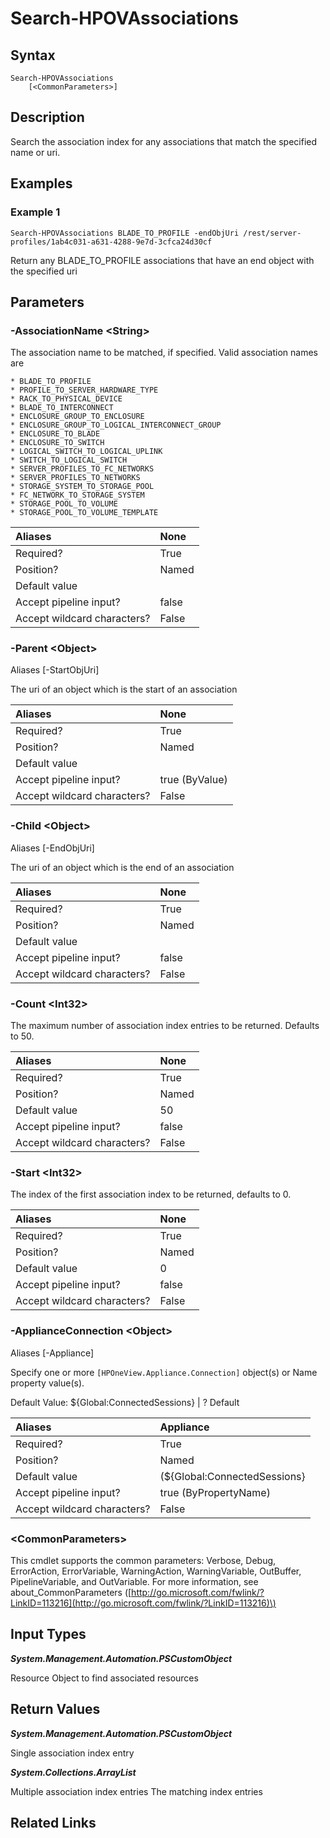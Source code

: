 ﻿---
description: 
---

# Search-HPOVAssociations

## Syntax

```text
Search-HPOVAssociations
    [<CommonParameters>]
```

## Description

Search the association index for any associations that match the specified name or uri.
## Examples

###  Example 1 

```text
Search-HPOVAssociations BLADE_TO_PROFILE -endObjUri /rest/server-profiles/1ab4c031-a631-4288-9e7d-3cfca24d30cf

```

Return any BLADE_TO_PROFILE associations that have an end object with the specified uri

## Parameters

### -AssociationName &lt;String&gt;

The association name to be matched, if specified.  Valid association names are 

	* BLADE_TO_PROFILE
	* PROFILE_TO_SERVER_HARDWARE_TYPE
	* RACK_TO_PHYSICAL_DEVICE
	* BLADE_TO_INTERCONNECT
	* ENCLOSURE_GROUP_TO_ENCLOSURE
	* ENCLOSURE_GROUP_TO_LOGICAL_INTERCONNECT_GROUP
	* ENCLOSURE_TO_BLADE
	* ENCLOSURE_TO_SWITCH
	* LOGICAL_SWITCH_TO_LOGICAL_UPLINK
	* SWITCH_TO_LOGICAL_SWITCH
	* SERVER_PROFILES_TO_FC_NETWORKS
	* SERVER_PROFILES_TO_NETWORKS
	* STORAGE_SYSTEM_TO_STORAGE_POOL
	* FC_NETWORK_TO_STORAGE_SYSTEM
	* STORAGE_POOL_TO_VOLUME
	* STORAGE_POOL_TO_VOLUME_TEMPLATE

| Aliases | None |
| :--- | :--- |
| Required? | True |
| Position? | Named |
| Default value |  |
| Accept pipeline input? | false |
| Accept wildcard characters? | False |

### -Parent &lt;Object&gt;

Aliases [-StartObjUri]

The uri of an object which is the start of an association

| Aliases | None |
| :--- | :--- |
| Required? | True |
| Position? | Named |
| Default value |  |
| Accept pipeline input? | true (ByValue) |
| Accept wildcard characters? | False |

### -Child &lt;Object&gt;

Aliases [-EndObjUri]

The uri of an object which is the end of an association

| Aliases | None |
| :--- | :--- |
| Required? | True |
| Position? | Named |
| Default value |  |
| Accept pipeline input? | false |
| Accept wildcard characters? | False |

### -Count &lt;Int32&gt;

The maximum number of association index entries to be returned.  Defaults to 50.

| Aliases | None |
| :--- | :--- |
| Required? | True |
| Position? | Named |
| Default value | 50 |
| Accept pipeline input? | false |
| Accept wildcard characters? | False |

### -Start &lt;Int32&gt;

The index of the first association index to be returned, defaults to 0.

| Aliases | None |
| :--- | :--- |
| Required? | True |
| Position? | Named |
| Default value | 0 |
| Accept pipeline input? | false |
| Accept wildcard characters? | False |

### -ApplianceConnection &lt;Object&gt;

Aliases [-Appliance]

Specify one or more `[HPOneView.Appliance.Connection]` object(s) or Name property value(s).

Default Value: ${Global:ConnectedSessions} | ? Default

| Aliases | Appliance |
| :--- | :--- |
| Required? | True |
| Position? | Named |
| Default value | (${Global:ConnectedSessions} | ? Default) |
| Accept pipeline input? | true (ByPropertyName) |
| Accept wildcard characters? | False |

### &lt;CommonParameters&gt;

This cmdlet supports the common parameters: Verbose, Debug, ErrorAction, ErrorVariable, WarningAction, WarningVariable, OutBuffer, PipelineVariable, and OutVariable. For more information, see about\_CommonParameters \([http://go.microsoft.com/fwlink/?LinkID=113216](http://go.microsoft.com/fwlink/?LinkID=113216)\)

## Input Types

_**System.Management.Automation.PSCustomObject**_

Resource Object to find associated resources

## Return Values

_**System.Management.Automation.PSCustomObject**_

Single association index entry

_**System.Collections.ArrayList**_

Multiple association index entries 
 The matching index entries


## Related Links

